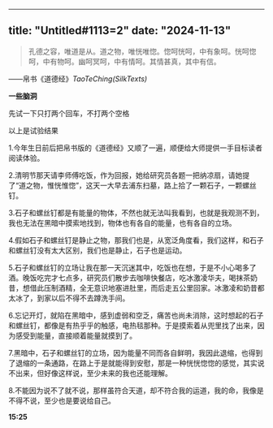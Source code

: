
---
title: "Untitled#1113=2" 
date: "2024-11-13" 
---

> 孔德之容，唯道是从。道之物，唯恍唯惚。惚呵恍呵，中有象呵。恍呵惚呵，中有物呵。幽呵冥呵，中有情呵。其情甚真，其中有信。  

——帛书《道德经》*TaoTeChing(SilkTexts)*

**一些脑洞**  

先试一下只打两个回车，不打两个空格

以上是试验结果  

1.今年生日前后把帛书版的《道德经》又顺了一遍，顺便给大师提供一手目标读者阅读体验。  

2.清明节那天请李师傅吃饭，作为回报，她给研究员各题一把纳凉扇，请她提了“道之物，惟恍惟惚”，这天一大早去浦东扫墓，路上拾了一颗石子，一颗螺丝钉。  

3.石子和螺丝钉都是有能量的物体，不然也就无法叫我看到，也就是我观测不到，我也无法在黑暗中摸索地找到，物体也有各自的能量，也有各自的立场。  

4.假如石子和螺丝钉是静止之物，那我们也是，从宽泛角度看，我们这样，和石子和螺丝钉没有太大区别，我们也是静止，石子也是运动。  

5.石子和螺丝钉的立场让我在那一天沉迷其中，吃饭也在想，于是不小心喝多了酒。晚饭吃完才七点多，研究员们散步去咖啡快餐店，吃冰激凌华夫，喝抹茶奶昔，想借此压制酒精，全无意识地塞进肚里，而后走五公里回家。冰激凌和奶昔都太冰了，到家以后不得不去蹲洗手间。  

6.忘记开灯，就陷在黑暗中，感到虚弱和空乏，痛苦也尚未消除，这时想起的石子和螺丝钉，都像是有热乎乎的触感，电热毯那种。于是摸索着从兜里找了出来，因为感受到能量，直接顺着能量就摸到了。  

7.黑暗中，石子和螺丝钉的立场，因为能量不同而各自鲜明，我因此退缩，也得到了退缩的一条通路，在路上于是就能得到安慰，那是一种恍恍惚惚的感觉，其实说不出来，但好像这样说，至少未来的我也还能理解。  

8.不能因为说不了就不说，那样虽符合天道，却不符合我的运道，我的命，我像是不得不说，至少也是要说给自己。  

**15:25**